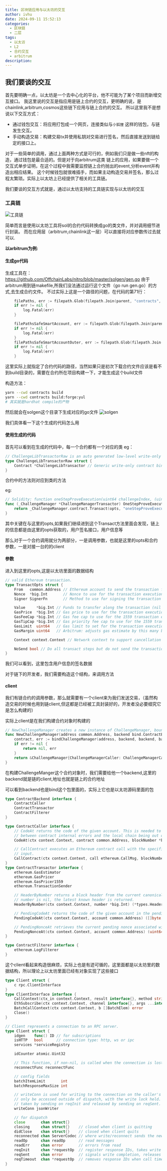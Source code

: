 ```yaml
---
title: 区块链应用与以太坊的交互
author: ivhu
date: 2024-09-11 15:52:13
categories:
  - 区块链
  - 二层
tags:
  - 以太访
  - L2
  - 合约交互
  - arbitrum
description:
---
```


## 我们要谈的交互

首先要明确一点，以太坊是一个去中心化的平台，他不可能为了某个项目而新增交互接口。
我这里说的交互是指应用是链上合约的交互，更明确的说，是chainlink,arbitrum,cosmos这些链下应用与链上合约的交互。
所以这里我不是想说以下交互方式：

- 通过钱包交互：将应用打包成一个网页，连接类似与`小狐狸` 这样的钱包，与链发生交互。
- 手动构造交易：构建交易tx并使用私钥对交易进行签名，然后直接发送到链给定的接口上。

对于一些简单的调用，通过上面两种方式是可行的，例如我们只是做一些nft的构造，通过钱包是最合适的。但是对于向arbitrum这类
链上的应用，如果要做一个交互式单步证明，在这个过程中我需要监控链上合约抛出的event,分析event并构造出相应结果。
这个时候钱包就很难插手，而如果主动构造交易并签名，那么过程太繁琐。实际上以太坊上已经提供了相关的工具链。

我们要谈的交互方式就是，通过以太坊支持的工具链实现与以太坊的交互

### 工具链

![工具链](https://pic.imgdb.cn/item/66e152a4d9c307b7e9c4c8ac.png)

简单而言是使用以太坊工具将sol的合约代码转换成go的类文件，并对调用细节进行封装。
而在应用层（arbitrum,chainlink这一层）可以直接将对应参数传过去就可以.

**以arbitrum为例:**

#### 生成go代码

生成工具在： https://github.com/OffchainLabs/nitro/blob/master/solgen/gen.go
由于arbitrum用到链makefile,所我们没法通过运行这个文件（go run gen.go）的方式,去生成合约文件。
不过实际上这是一个路径的问题，在代码的第71行：

```go
    filePaths, err := filepath.Glob(filepath.Join(parent, "contracts", "build", "contracts", "src", "*", "*.sol", "*.json"))
	if err != nil {
		log.Fatal(err)
	}

	filePathsSafeSmartAccount, err := filepath.Glob(filepath.Join(parent, "safe-smart-account", "build", "artifacts", "contracts", "*", "*.sol", "*.json"))
	if err != nil {
		log.Fatal(err)
	}
	filePathsSafeSmartAccountOuter, err := filepath.Glob(filepath.Join(parent, "safe-smart-account", "build", "artifacts", "contracts", "*.sol", "*.json"))
	if err != nil {
		log.Fatal(err)
	}
```

这里实际上就指定了合约代码的路径，当然如果只是初次下载合约文件应该是看不到build目录的，需要在合约所在项目构建一下，才能生成这个build文件

构造方法：

```sh
yarn --cwd contracts build
yarn --cwd contracts build:forge:yul
# 其实就是hardhat compile的产物
```

然后就会在solgen这个目录下生成对应的go文件
![solgen](https://pic.imgdb.cn/item/66e159acd9c307b7e9cfc23f.png)

我们具体看一下这个生成的代码怎么用

#### 使用生成的代码

首先可以看到在生成的代码中，每一个合约都有一个对应的类
eg：

```go
// ChallengeLibTransactorRaw is an auto generated low-level write-only Go binding around an Ethereum contract.
type ChallengeLibTransactorRaw struct {
	Contract *ChallengeLibTransactor // Generic write-only contract binding to access the raw methods on
}
```

合约中的方法则对应到类的方法

eg:

```go
// Solidity: function oneStepProveExecution(uint64 challengeIndex, (uint256,uint256,bytes32[],uint256) selection, bytes proof) returns()
func (_ChallengeManager *ChallengeManagerTransactor) OneStepProveExecution(opts *bind.TransactOpts, challengeIndex uint64, selection ChallengeLibSegmentSelection, proof []byte) (*types.Transaction, error) {
	return _ChallengeManager.contract.Transact(opts, "oneStepProveExecution", challengeIndex, selection, proof)
}
```

其中关键在与这里的opts,如果我们继续进到这个Transact方法里面会发现，链上的信息都是由这里的opts获取的，用户签名接口，用户信息等

那么对于一个合约调用就分为两部分，一是调用参数，也就是这里的opts和合约参数，一是对接一台的的client

#### 参数

进入到这里的opts,这是以太坊里面的数据结构

```go
// valid Ethereum transaction.
type TransactOpts struct {
	From   common.Address // Ethereum account to send the transaction from
	Nonce  *big.Int       // Nonce to use for the transaction execution (nil = use pending state)
	Signer SignerFn       // Method to use for signing the transaction (mandatory)

	Value     *big.Int // Funds to transfer along the transaction (nil = 0 = no funds)
	GasPrice  *big.Int // Gas price to use for the transaction execution (nil = gas price oracle)
	GasFeeCap *big.Int // Gas fee cap to use for the 1559 transaction execution (nil = gas price oracle)
	GasTipCap *big.Int // Gas priority fee cap to use for the 1559 transaction execution (nil = gas price oracle)
	GasLimit  uint64   // Gas limit to set for the transaction execution (0 = estimate)
	GasMargin uint64   // Arbitrum: adjusts gas estimate by this many basis points (0 = no adjustment)

	Context context.Context // Network context to support cancellation and timeouts (nil = no timeout)

	NoSend bool // Do all transact steps but do not send the transaction
}
```

我们可以看到，这里包含用户信息的签名数据

对于链下的开发者，我们需要构造这个结构，来调用方法

#### client

我们有链合约的调用参数，那么就需要有一个client来为我们发送交易，（虽然构造交易的时候也用到链client,但这都是已经被工具封装好的，开发者没必要细究它是怎么构建的）

实际上client是在我们构建合约对象时构建的

```go
// NewChallengeManager creates a new instance of ChallengeManager, bound to a specific deployed contract.
func NewChallengeManager(address common.Address, backend bind.ContractBackend) (*ChallengeManager, error) {
	contract, err := bindChallengeManager(address, backend, backend, backend)
	if err != nil {
		return nil, err
	}
	return &ChallengeManager{ChallengeManagerCaller: ChallengeManagerCaller{contract: contract}, ChallengeManagerTransactor: ChallengeManagerTransactor{contract: contract}, ChallengeManagerFilterer: ChallengeManagerFilterer{contract: contract}}, nil
}
```

在构建ChallengeManger这个合约对象时，我们需要给他一个backend,这里的backend就是链的client,地址也就是链上的合约地址

可以看到backend也是bind这个包里面的，实际上它也是以太坊源码里面的包

```go
type ContractBackend interface {
	ContractCaller
	ContractTransactor
	ContractFilterer
}

type ContractCaller interface {
	// CodeAt returns the code of the given account. This is needed to differentiate
	// between contract internal errors and the local chain being out of sync.
	CodeAt(ctx context.Context, contract common.Address, blockNumber *big.Int) ([]byte, error)

	// CallContract executes an Ethereum contract call with the specified data as the
	// input.
	CallContract(ctx context.Context, call ethereum.CallMsg, blockNumber *big.Int) ([]byte, error)
}
type ContractTransactor interface {
	ethereum.GasEstimator
	ethereum.GasPricer
	ethereum.GasPricer1559
	ethereum.TransactionSender

	// HeaderByNumber returns a block header from the current canonical chain. If
	// number is nil, the latest known header is returned.
	HeaderByNumber(ctx context.Context, number *big.Int) (*types.Header, error)

	// PendingCodeAt returns the code of the given account in the pending state.
	PendingCodeAt(ctx context.Context, account common.Address) ([]byte, error)

	// PendingNonceAt retrieves the current pending nonce associated with an account.
	PendingNonceAt(ctx context.Context, account common.Address) (uint64, error)
}

type ContractFilterer interface {
	ethereum.LogFilterer
}
```

这个client看起来构造很麻烦，实际上也是有迹可循的，这里面都是以太坊里的数据结构，所以理论上以太坊里面已经有对象实现了这些接口

```go
type Client struct {
	c rpc.ClientInterface
}
type ClientInterface interface {
	CallContext(ctx_in context.Context, result interface{}, method string, args ...interface{}) error
	EthSubscribe(ctx context.Context, channel interface{}, args ...interface{}) (*ClientSubscription, error)
	BatchCallContext(ctx context.Context, b []BatchElem) error
	Close()
}

// Client represents a connection to an RPC server.
type Client struct {
	idgen    func() ID // for subscriptions
	isHTTP   bool      // connection type: http, ws or ipc
	services *serviceRegistry

	idCounter atomic.Uint32

	// This function, if non-nil, is called when the connection is lost.
	reconnectFunc reconnectFunc

	// config fields
	batchItemLimit       int
	batchResponseMaxSize int

	// writeConn is used for writing to the connection on the caller's goroutine. It should
	// only be accessed outside of dispatch, with the write lock held. The write lock is
	// taken by sending on reqInit and released by sending on reqSent.
	writeConn jsonWriter

	// for dispatch
	close       chan struct{}
	closing     chan struct{}    // closed when client is quitting
	didClose    chan struct{}    // closed when client quits
	reconnected chan ServerCodec // where write/reconnect sends the new connection
	readOp      chan readOp      // read messages
	readErr     chan error       // errors from read
	reqInit     chan *requestOp  // register response IDs, takes write lock
	reqSent     chan error       // signals write completion, releases write lock
	reqTimeout  chan *requestOp  // removes response IDs when call timeout expires
}
```
